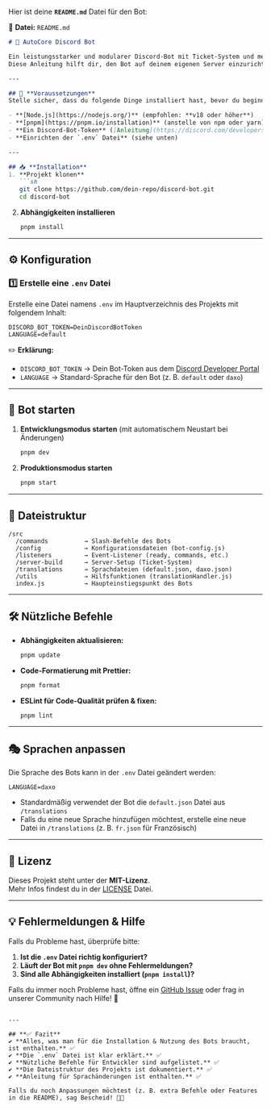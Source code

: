 Hier ist deine **`README.md`** Datei für den Bot:  

📂 **Datei:** `README.md`  
```md
# 🚀 AutoCore Discord Bot

Ein leistungsstarker und modularer Discord-Bot mit Ticket-System und mehr!  
Diese Anleitung hilft dir, den Bot auf deinem eigenen Server einzurichten.  

---

## 📌 **Voraussetzungen**
Stelle sicher, dass du folgende Dinge installiert hast, bevor du beginnst:

- **[Node.js](https://nodejs.org/)** (empfohlen: **v18 oder höher**)
- **[pnpm](https://pnpm.io/installation)** (anstelle von npm oder yarn)
- **Ein Discord-Bot-Token** ([Anleitung](https://discord.com/developers/applications))
- **Einrichten der `.env` Datei** (siehe unten)

---

## 📥 **Installation**
1. **Projekt klonen**
   ```sh
   git clone https://github.com/dein-repo/discord-bot.git
   cd discord-bot
   ```

2. **Abhängigkeiten installieren**
   ```sh
   pnpm install
   ```

---

## ⚙️ **Konfiguration**
### **1️⃣ Erstelle eine `.env` Datei**
Erstelle eine Datei namens `.env` im Hauptverzeichnis des Projekts mit folgendem Inhalt:

```env
DISCORD_BOT_TOKEN=DeinDiscordBotToken
LANGUAGE=default
```
✏️ **Erklärung:**  
- `DISCORD_BOT_TOKEN` → Dein Bot-Token aus dem [Discord Developer Portal](https://discord.com/developers/applications)  
- `LANGUAGE` → Standard-Sprache für den Bot (z. B. `default` oder `daxo`)  

---

## 🚀 **Bot starten**
1. **Entwicklungsmodus starten** (mit automatischem Neustart bei Änderungen)
   ```sh
   pnpm dev
   ```
2. **Produktionsmodus starten**
   ```sh
   pnpm start
   ```

---

## 📂 **Dateistruktur**
```
/src
  /commands          → Slash-Befehle des Bots
  /config            → Konfigurationsdateien (bot-config.js)
  /listeners         → Event-Listener (ready, commands, etc.)
  /server-build      → Server-Setup (Ticket-System)
  /translations      → Sprachdateien (default.json, daxo.json)
  /utils             → Hilfsfunktionen (translationHandler.js)
  index.js           → Haupteinstiegspunkt des Bots
```

---

## 🛠 **Nützliche Befehle**
- **Abhängigkeiten aktualisieren:**  
  ```sh
  pnpm update
  ```
- **Code-Formatierung mit Prettier:**  
  ```sh
  pnpm format
  ```
- **ESLint für Code-Qualität prüfen & fixen:**  
  ```sh
  pnpm lint
  ```

---

## 🎭 **Sprachen anpassen**
Die Sprache des Bots kann in der `.env` Datei geändert werden:
```env
LANGUAGE=daxo
```
- Standardmäßig verwendet der Bot die `default.json` Datei aus `/translations`
- Falls du eine neue Sprache hinzufügen möchtest, erstelle eine neue Datei in `/translations` (z. B. `fr.json` für Französisch)

---

## 📝 **Lizenz**
Dieses Projekt steht unter der **MIT-Lizenz**.  
Mehr Infos findest du in der [LICENSE](LICENSE) Datei.

---

## 💡 **Fehlermeldungen & Hilfe**
Falls du Probleme hast, überprüfe bitte:
1. **Ist die `.env` Datei richtig konfiguriert?**
2. **Läuft der Bot mit `pnpm dev` ohne Fehlermeldungen?**
3. **Sind alle Abhängigkeiten installiert (`pnpm install`)?**

Falls du immer noch Probleme hast, öffne ein [GitHub Issue](https://github.com/dein-repo/discord-bot/issues) oder frag in unserer Community nach Hilfe! 🚀  
```

---

## **✅ Fazit**
✔ **Alles, was man für die Installation & Nutzung des Bots braucht, ist enthalten.** ✅  
✔ **Die `.env` Datei ist klar erklärt.** ✅  
✔ **Nützliche Befehle für Entwickler sind aufgelistet.** ✅  
✔ **Die Dateistruktur des Projekts ist dokumentiert.** ✅  
✔ **Anleitung für Sprachänderungen ist enthalten.** ✅  

Falls du noch Anpassungen möchtest (z. B. extra Befehle oder Features in die README), sag Bescheid! 🚀😊